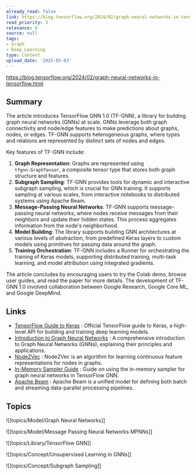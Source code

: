 ```yaml
---
already_read: false
link: https://blog.tensorflow.org/2024/02/graph-neural-networks-in-tensorflow.html
read_priority: 3
relevance: 0
source: null
tags:
- Graph
- Deep_Learning
type: Content
upload_date: '2025-05-03'
---
```


https://blog.tensorflow.org/2024/02/graph-neural-networks-in-tensorflow.html
## Summary

The article introduces TensorFlow GNN 1.0 (TF-GNN), a library for building graph neural networks (GNNs) at scale. GNNs leverage both graph connectivity and node/edge features to make predictions about graphs, nodes, or edges. TF-GNN supports heterogeneous graphs, where types and relations are represented by distinct sets of nodes and edges.

Key features of TF-GNN include:

1. **Graph Representation**: Graphs are represented using `tfgnn.GraphTensor`, a composite tensor type that stores both graph structure and features.
2. **Subgraph Sampling**: TF-GNN provides tools for dynamic and interactive subgraph sampling, which is crucial for GNN training. It supports sampling at various scales, from interactive notebooks to distributed systems using Apache Beam.
3. **Message-Passing Neural Networks**: TF-GNN supports message-passing neural networks, where nodes receive messages from their neighbors and update their hidden states. This process aggregates information from the node's neighborhood.
4. **Model Building**: The library supports building GNN architectures at various levels of abstraction, from predefined Keras layers to custom models using primitives for passing data around the graph.
5. **Training Orchestration**: TF-GNN includes a Runner for orchestrating the training of Keras models, supporting distributed training, multi-task learning, and model attribution using integrated gradients.

The article concludes by encouraging users to try the Colab demo, browse user guides, and read the paper for more details. The development of TF-GNN 1.0 involved collaboration between Google Research, Google Core ML, and Google DeepMind.
## Links

- [TensorFlow Guide to Keras](https://www.tensorflow.org/guide/keras) : Official TensorFlow guide to Keras, a high-level API for building and training deep learning models.
- [Introduction to Graph Neural Networks](https://distill.pub/2021/gnn-intro/) : A comprehensive introduction to Graph Neural Networks (GNNs), explaining their principles and applications.
- [Node2Vec](https://snap.stanford.edu/node2vec/) : Node2Vec is an algorithm for learning continuous feature representations for nodes in graphs.
- [In-Memory Sampler Guide](https://github.com/tensorflow/gnn/blob/main/tensorflow_gnn/docs/guide/inmemory_sampler.md) : Guide on using the in-memory sampler for graph neural networks in TensorFlow GNN.
- [Apache Beam](https://beam.apache.org/) : Apache Beam is a unified model for defining both batch and streaming data-parallel processing pipelines.

## Topics

![[topics/Model/Graph Neural Networks]]

![[topics/Model/Message Passing Neural Networks MPNNs]]

![[topics/Library/TensorFlow GNN]]

![[topics/Concept/Unsupervised Learning in GNNs]]

![[topics/Concept/Subgraph Sampling]]